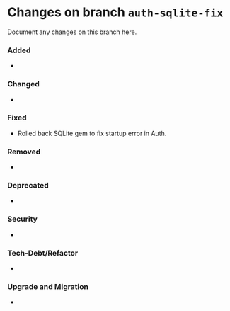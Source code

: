 # Changes on branch `auth-sqlite-fix`
Document any changes on this branch here.
### Added
- 

### Changed
- 

### Fixed
- Rolled back SQLite gem to fix startup error in Auth.  

### Removed
- 

### Deprecated
- 

### Security
- 

### Tech-Debt/Refactor
- 

### Upgrade and Migration
- 

